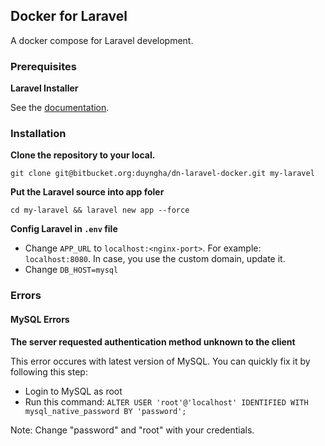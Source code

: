 ## Docker for Laravel
A docker compose for Laravel development.

### Prerequisites

**Laravel Installer**

See the [documentation](https://laravel.com/docs/5.8/installation).

### Installation

**Clone the repository to your local.**

`git clone git@bitbucket.org:duyngha/dn-laravel-docker.git my-laravel`

**Put the Laravel source into app foler**

`cd my-laravel && laravel new app --force`

**Config Laravel in `.env` file**

- Change `APP_URL` to `localhost:<nginx-port>`. For example: `localhost:8080`. In case, you use the custom domain, update it.
- Change `DB_HOST=mysql`

### Errors

#### MySQL Errors

**The server requested authentication method unknown to the client**

This error occures with latest version of MySQL. You can quickly fix it by following this step:

- Login to MySQL as root
- Run this command: `ALTER USER 'root'@'localhost' IDENTIFIED WITH mysql_native_password BY 'password';`

Note: Change "password" and "root" with your credentials.